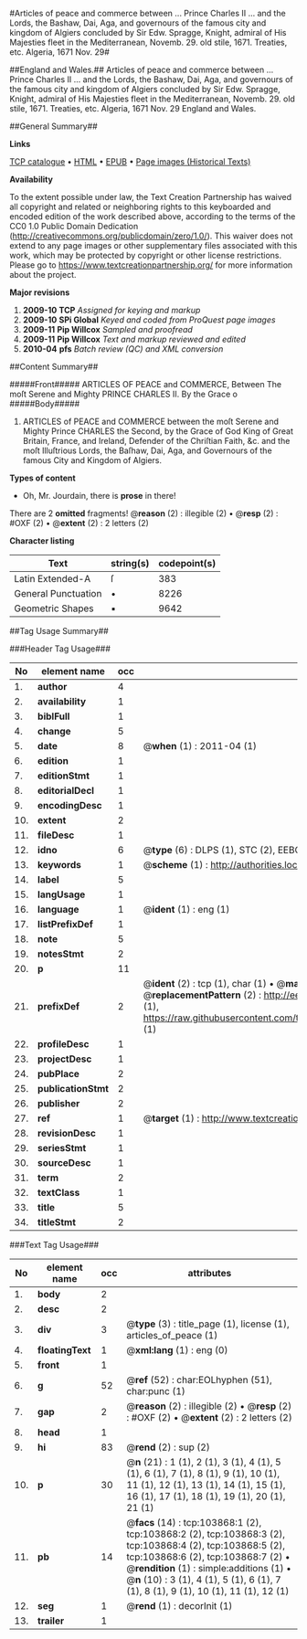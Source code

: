 #Articles of peace and commerce between ... Prince Charles II ... and the Lords, the Bashaw, Dai, Aga, and governours of the famous city and kingdom of Algiers concluded by Sir Edw. Spragge, Knight, admiral of His Majesties fleet in the Mediterranean, Novemb. 29. old stile, 1671. Treaties, etc. Algeria, 1671 Nov. 29#

##England and Wales.##
Articles of peace and commerce between ... Prince Charles II ... and the Lords, the Bashaw, Dai, Aga, and governours of the famous city and kingdom of Algiers concluded by Sir Edw. Spragge, Knight, admiral of His Majesties fleet in the Mediterranean, Novemb. 29. old stile, 1671.
Treaties, etc. Algeria, 1671 Nov. 29
England and Wales.

##General Summary##

**Links**

[TCP catalogue](http://www.ota.ox.ac.uk/tcp/)  • 
[HTML](http://tei.it.ox.ac.uk/tcp/Texts-HTML/free/A32/A32170.html)  • 
[EPUB](http://tei.it.ox.ac.uk/tcp/Texts-EPUB/free/A32/A32170.epub) • 
[Page images (Historical Texts)](https://historicaltexts.jisc.ac.uk/eebo-15578673e)

**Availability**

To the extent possible under law, the Text Creation Partnership has waived all copyright and related or neighboring rights to this keyboarded and encoded edition of the work described above, according to the terms of the CC0 1.0 Public Domain Dedication (http://creativecommons.org/publicdomain/zero/1.0/). This waiver does not extend to any page images or other supplementary files associated with this work, which may be protected by copyright or other license restrictions. Please go to https://www.textcreationpartnership.org/ for more information about the project.

**Major revisions**

1. __2009-10__ __TCP__ *Assigned for keying and markup*
1. __2009-10__ __SPi Global__ *Keyed and coded from ProQuest page images*
1. __2009-11__ __Pip Willcox__ *Sampled and proofread*
1. __2009-11__ __Pip Willcox__ *Text and markup reviewed and edited*
1. __2010-04__ __pfs__ *Batch review (QC) and XML conversion*

##Content Summary##

#####Front#####
ARTICLES OF PEACE and COMMERCE, Between The moſt Serene and Mighty PRINCE CHARLES II. By the Grace o
#####Body#####

1. ARTICLES of PEACE and COMMERCE between the moſt Serene and Mighty Prince CHARLES the Second, by the Grace of God King of Great Britain, France, and Ireland, Defender of the Chriſtian Faith, &c. and the moſt Illuſtrious Lords, the Baſhaw, Dai, Aga, and Governours of the famous City and Kingdom of Algiers.

**Types of content**

  * Oh, Mr. Jourdain, there is **prose** in there!

There are 2 **omitted** fragments! 
 @__reason__ (2) : illegible (2)  •  @__resp__ (2) : #OXF (2)  •  @__extent__ (2) : 2 letters (2)

**Character listing**


|Text|string(s)|codepoint(s)|
|---|---|---|
|Latin Extended-A|ſ|383|
|General Punctuation|•|8226|
|Geometric Shapes|▪|9642|

##Tag Usage Summary##

###Header Tag Usage###

|No|element name|occ|attributes|
|---|---|---|---|
|1.|__author__|4||
|2.|__availability__|1||
|3.|__biblFull__|1||
|4.|__change__|5||
|5.|__date__|8| @__when__ (1) : 2011-04 (1)|
|6.|__edition__|1||
|7.|__editionStmt__|1||
|8.|__editorialDecl__|1||
|9.|__encodingDesc__|1||
|10.|__extent__|2||
|11.|__fileDesc__|1||
|12.|__idno__|6| @__type__ (6) : DLPS (1), STC (2), EEBO-CITATION (1), OCLC (1), VID (1)|
|13.|__keywords__|1| @__scheme__ (1) : http://authorities.loc.gov/ (1)|
|14.|__label__|5||
|15.|__langUsage__|1||
|16.|__language__|1| @__ident__ (1) : eng (1)|
|17.|__listPrefixDef__|1||
|18.|__note__|5||
|19.|__notesStmt__|2||
|20.|__p__|11||
|21.|__prefixDef__|2| @__ident__ (2) : tcp (1), char (1)  •  @__matchPattern__ (2) : ([0-9\-]+):([0-9IVX]+) (1), (.+) (1)  •  @__replacementPattern__ (2) : http://eebo.chadwyck.com/downloadtiff?vid=$1&page=$2 (1), https://raw.githubusercontent.com/textcreationpartnership/Texts/master/tcpchars.xml#$1 (1)|
|22.|__profileDesc__|1||
|23.|__projectDesc__|1||
|24.|__pubPlace__|2||
|25.|__publicationStmt__|2||
|26.|__publisher__|2||
|27.|__ref__|1| @__target__ (1) : http://www.textcreationpartnership.org/docs/. (1)|
|28.|__revisionDesc__|1||
|29.|__seriesStmt__|1||
|30.|__sourceDesc__|1||
|31.|__term__|2||
|32.|__textClass__|1||
|33.|__title__|5||
|34.|__titleStmt__|2||


###Text Tag Usage###

|No|element name|occ|attributes|
|---|---|---|---|
|1.|__body__|2||
|2.|__desc__|2||
|3.|__div__|3| @__type__ (3) : title_page (1), license (1), articles_of_peace (1)|
|4.|__floatingText__|1| @__xml:lang__ (1) : eng (0)|
|5.|__front__|1||
|6.|__g__|52| @__ref__ (52) : char:EOLhyphen (51), char:punc (1)|
|7.|__gap__|2| @__reason__ (2) : illegible (2)  •  @__resp__ (2) : #OXF (2)  •  @__extent__ (2) : 2 letters (2)|
|8.|__head__|1||
|9.|__hi__|83| @__rend__ (2) : sup (2)|
|10.|__p__|30| @__n__ (21) : 1 (1), 2 (1), 3 (1), 4 (1), 5 (1), 6 (1), 7 (1), 8 (1), 9 (1), 10 (1), 11 (1), 12 (1), 13 (1), 14 (1), 15 (1), 16 (1), 17 (1), 18 (1), 19 (1), 20 (1), 21 (1)|
|11.|__pb__|14| @__facs__ (14) : tcp:103868:1 (2), tcp:103868:2 (2), tcp:103868:3 (2), tcp:103868:4 (2), tcp:103868:5 (2), tcp:103868:6 (2), tcp:103868:7 (2)  •  @__rendition__ (1) : simple:additions (1)  •  @__n__ (10) : 3 (1), 4 (1), 5 (1), 6 (1), 7 (1), 8 (1), 9 (1), 10 (1), 11 (1), 12 (1)|
|12.|__seg__|1| @__rend__ (1) : decorInit (1)|
|13.|__trailer__|1||
